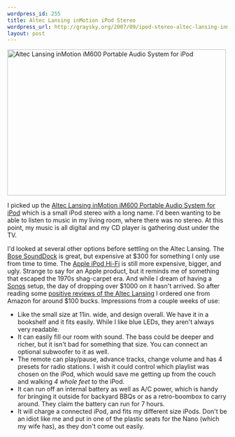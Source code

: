 ```yaml
--- 
wordpress_id: 255
title: Altec Lansing inMotion iPod Stereo
wordpress_url: http://graysky.org/2007/09/ipod-stereo-altec-lansing-inmotion-im600/
layout: post
---
```

<div class="flickr-frame"><a href="http://www.flickr.com/photos/downtree/1295490735/" title="Altec Lansing inMotion iM600 Portable Audio System for iPod"><img src="http://farm2.static.flickr.com/1403/1295490735_1063c4d4e3.jpg" class="flickr-photo" width="500" height="333" alt="Altec Lansing inMotion iM600 Portable Audio System for iPod"/></a>
</div>

I picked up the <a href="http://www.amazon.com/dp/B000OFSN4G/ref=nosim?tag=mikechampion">Altec Lansing inMotion iM600 Portable Audio System for iPod</a> which is a small iPod stereo with a long name. I'd been wanting to be able to listen to music in my living room, where there was no stereo. At this point, my music is all digital and my CD player is gathering dust under the TV.

I'd looked at several other options before settling on the Altec Lansing. The <a href="http://www.bose.com/controller?event=view_product_page_event&product=sounddock_multimedia_index">Bose SoundDock</a> is great, but expensive at $300 for something I only use from time to time. The <a href="http://www.apple.com/ipodhifi/">Apple iPod Hi-Fi</a> is still more expensive, bigger, and ugly. Strange to say for an Apple product, but it reminds me of something that escaped the 1970s shag-carpet era. And while I dream of having a <a href="http://www.sonos.com">Sonos</a> setup, the day of dropping over $1000 on it hasn't arrived. So after reading some <a href="http://reviews.cnet.com/mp3-player-accessories/altec-lansing-inmotion-im600/4505-6519_7-32402791.html">positive reviews of the Altec Lansing</a> I ordered one from Amazon for around $100 bucks. Impressions from a couple weeks of use:

<ul>
<li>Like the small size at 11in. wide, and design overall. We have it in a bookshelf and it fits easily. While I like blue LEDs, they aren't always very readable.

<li>It can easily fill our room with sound. The bass could be deeper and richer, but it isn't bad for something that size. You can connect an optional subwoofer to it as well. 

<li>The remote can play/pause, advance tracks, change volume and has 4 presets for radio stations. I wish it could control which playlist was chosen on the iPod, which would save me getting up from the couch and walking <em>4 whole feet</em> to the iPod.

<li>It can run off an internal battery as well as A/C power, which is handy for bringing it outside for backyard BBQs or as a retro-boombox to carry around. They claim the battery can run for 7 hours.

<li>It will charge a connected iPod, and fits my different size iPods. Don't be an idiot like me and put in one of the plastic seats for the Nano (which my wife has), as they don't come out easily.

</ul>

